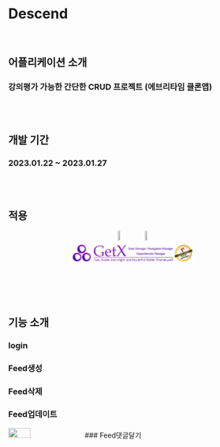 # Descend
<br/>

## 어플리케이션 소개
### 강의평가 가능한 간단한 CRUD 프로젝트 (에브리타임 클론앱)

<br/>
<br/>

## 개발 기간
### 2023.01.22 ~ 2023.01.27

<br/> 
<br/>

## 적용
<div align = "center"> 
<img src = "https://img.shields.io/badge/flutter-02569B?style=flat&logo=flutter" width="10%" height="10%"/>
<img src = "https://img.shields.io/badge/Dart-0175C2?style=flat&logo=dart" width="10%" height="10%" />
<br/>                   
<img src="https://raw.githubusercontent.com/jonataslaw/getx-community/master/get.png" width="50%" height="50%" />
</div>
<br/>
<br/>
<br/>
<br/>


## 기능 소개



### login

### Feed생성

### Feed삭제

### Feed업데이트
<img src = "https://user-images.githubusercontent.com/103064352/230626831-cf9247a2-948a-466a-bacb-83e8973164c1.gif" width="30%" height="30%"/>
### Feed댓글달기
